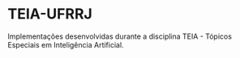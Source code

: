 # TEIA-UFRRJ
Implementações desenvolvidas durante a disciplina TEIA - Tópicos Especiais em Inteligência Artificial.
